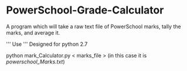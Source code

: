 # PowerSchool-Grade-Calculator
A program which will take a raw text file of PowerSchool marks, tally the marks, and average it. 

'''
Use
'''
Designed for python 2.7

python mark_Calculator.py < marks_file > (in this case it is *powerschool_Marks.txt*)
